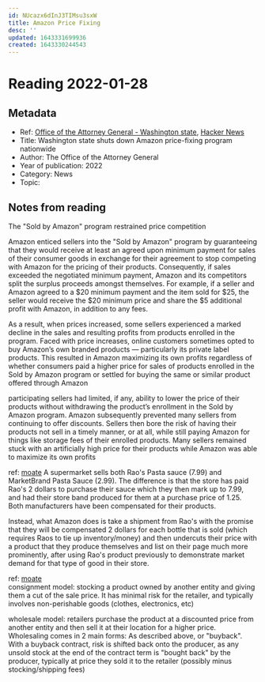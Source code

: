 ```yaml
---
id: NUcazx6dInJ3TIMsu3sxW
title: Amazon Price Fixing
desc: ''
updated: 1643331699936
created: 1643330244543
---
```

# Reading 2022-01-28

## Metadata

- Ref: [Office of the Attorney General - Washington state](https://www.atg.wa.gov/news/news-releases/ag-ferguson-investigation-shuts-down-amazon-price-fixing-program-nationwide), [Hacker News](https://news.ycombinator.com/item?id=30092673)
- Title: Washington state shuts down Amazon price-fixing program nationwide
- Author: The Office of the Attorney General
- Year of publication: 2022
- Category: News
- Topic: 

## Notes from reading

The "Sold by Amazon" program restrained price competition

Amazon enticed sellers into the "Sold by Amazon" program by guaranteeing that they would receive at least an agreed upon minimum payment for sales of their consumer goods in exchange for their agreement to stop competing with Amazon for the pricing of their products. Consequently, if sales exceeded the negotiated minimum payment, Amazon and its competitors split the surplus proceeds amongst themselves. For example, if a seller and Amazon agreed to a $20 minimum payment and the item sold for $25, the seller would receive the $20 minimum price and share the $5 additional profit with Amazon, in addition to any fees.

As a result, when prices increased, some sellers experienced a marked decline in the sales and resulting profits from products enrolled in the program. Faced with price increases, online customers sometimes opted to buy Amazon’s own branded products — particularly its private label products. This resulted in Amazon maximizing its own profits regardless of whether consumers paid a higher price for sales of products enrolled in the Sold by Amazon program or settled for buying the same or similar product offered through Amazon

participating sellers had limited, if any, ability to lower the price of their products without withdrawing the product’s enrollment in the Sold by Amazon program. Amazon subsequently prevented many sellers from continuing to offer discounts. Sellers then bore the risk of having their products not sell in a timely manner, or at all, while still paying Amazon for things like storage fees of their enrolled products. Many sellers remained stuck with an artificially high price for their products while Amazon was able to maximize its own profits

ref: [moate](https://news.ycombinator.com/item?id=30101549)
A supermarket sells both Rao's Pasta sauce (7.99) and MarketBrand Pasta Sauce (2.99). The difference is that the store has paid Rao's 2 dollars to purchase their sauce which they then mark up to 7.99, and had their store band produced for them at a purchase price of 1.25. Both manufacturers have been compensated for their products.

Instead, what Amazon does is take a shipment from Rao's with the promise that they will be compensated 2 dollars for each bottle that is sold (which requires Raos to tie up inventory/money) and then undercuts their price with a product that they produce themselves and list on their page much more prominently, after using Rao's product previously to demonstrate market demand for that type of good in their store.

ref: [moate](https://news.ycombinator.com/item?id=30096859)  
consignment model: stocking a product owned by another entity and giving them a cut of the sale price. It has minimal risk for the retailer, and typically involves non-perishable goods (clothes, electronics, etc)

wholesale model: retailers purchase the product at a discounted price from another entity and then sell it at their location for a higher price. Wholesaling comes in 2 main forms: As described above, or "buyback". With a buyback contract, risk is shifted back onto the producer, as any unsold stock at the end of the contract term is "bought back" by the producer, typically at price they sold it to the retailer (possibly minus stocking/shipping fees)